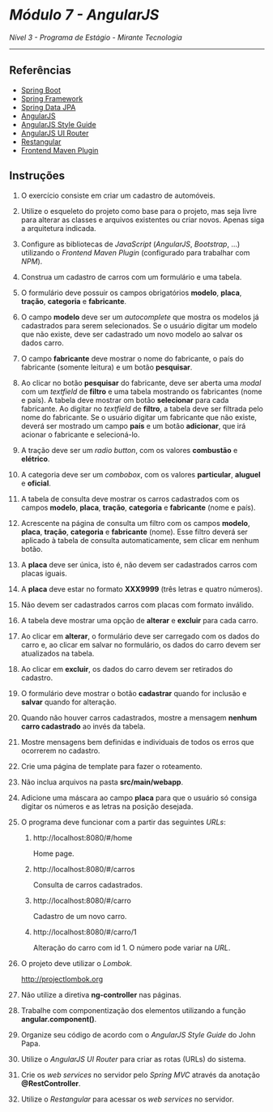 # *Módulo 7 - AngularJS*

*Nível 3 - Programa de Estágio - Mirante Tecnologia*

------

## Referências

- [Spring Boot](https://docs.spring.io/spring-boot/docs/2.0.0.M6/reference/htmlsingle/)
- [Spring Framework](https://docs.spring.io/spring/docs/5.0.1.RELEASE/spring-framework-reference/)
- [Spring Data JPA](https://docs.spring.io/spring-data/jpa/docs/2.0.1.RELEASE/reference/html/)
- [AngularJS](https://docs.angularjs.org/guide)
- [AngularJS Style Guide](https://github.com/johnpapa/angular-styleguide/blob/master/a1/README.md)
- [AngularJS UI Router](https://ui-router.github.io/guide/)
- [Restangular](https://github.com/mgonto/restangular)
- [Frontend Maven Plugin](https://github.com/eirslett/frontend-maven-plugin)

## Instruções

1. O exercício consiste em criar um cadastro de automóveis.

2. Utilize o esqueleto do projeto como base para o projeto, mas seja livre para alterar as classes e arquivos existentes ou criar novos. Apenas siga a arquitetura indicada.

3. Configure as bibliotecas de *JavaScript* (*AngularJS*, *Bootstrap*, ...) utilizando o *Frontend Maven Plugin* (configurado para trabalhar com *NPM*).

4. Construa um cadastro de carros com um formulário e uma tabela.

5. O formulário deve possuir os campos obrigatórios **modelo**, **placa**, **tração**, **categoria** e **fabricante**.

6. O campo **modelo** deve ser um *autocomplete* que mostra os modelos já cadastrados para serem selecionados. Se o usuário digitar um modelo que não existe, deve ser cadastrado um novo modelo ao salvar os dados carro.

7. O campo **fabricante** deve mostrar o nome do fabricante, o país do fabricante (somente leitura) e um botão **pesquisar**.

8. Ao clicar no botão **pesquisar** do fabricante, deve ser aberta uma *modal* com um *textfield* de **filtro** e uma tabela mostrando os fabricantes (nome e país). A tabela deve mostrar om botão **selecionar** para cada fabricante. Ao digitar no *textfield* de **filtro**, a tabela deve ser filtrada pelo nome do fabricante. Se o usuário digitar um fabricante que não existe, deverá ser mostrado um campo **país** e um botão **adicionar**, que irá acionar o fabricante e selecioná-lo.

9. A tração deve ser um *radio button*, com os valores **combustão** e **elétrico**.

10. A categoria deve ser um *combobox*, com os valores **particular**, **aluguel** e **oficial**.

11. A tabela de consulta deve mostrar os carros cadastrados com os campos **modelo**, **placa**, **tração**, **categoria** e **fabricante** (nome e país).

12. Acrescente na página de consulta um filtro com os campos **modelo**, **placa**, **tração**, **categoria** e **fabricante** (nome). Esse filtro deverá ser aplicado à tabela de consulta automaticamente, sem clicar em nenhum botão.

13. A **placa** deve ser única, isto é, não devem ser cadastrados carros com placas iguais.

14. A **placa** deve estar no formato **XXX9999** (três letras e quatro números).

15. Não devem ser cadastrados carros com placas com formato inválido.

16. A tabela deve mostrar uma opção de **alterar** e **excluir** para cada carro.

17. Ao clicar em **alterar**, o formulário deve ser carregado com os dados do carro e, ao clicar em salvar no formulário, os dados do carro devem ser atualizados na tabela.

18. Ao clicar em **excluir**, os dados do carro devem ser retirados do cadastro.

19. O formulário deve mostrar o botão **cadastrar** quando for inclusão e **salvar** quando for alteração.

20. Quando não houver carros cadastrados, mostre a mensagem **nenhum carro cadastrado** ao invés da tabela.

21. Mostre mensagens bem definidas e individuais de todos os erros que ocorrerem no cadastro.

22. Crie uma página de template para fazer o roteamento.

23. Não inclua arquivos na pasta **src/main/webapp**.

24. Adicione uma máscara ao campo **placa** para que o usuário só consiga digitar os números e as letras na posição desejada.

25. O programa deve funcionar com a partir das seguintes *URLs*:

    1. http://localhost:8080/#/home

       Home page.

    2. http://localhost:8080/#/carros

       Consulta de carros cadastrados.

    3. http://localhost:8080/#/carro

       Cadastro de um novo carro.

    4. http://localhost:8080/#/carro/1

       Alteração do carro com id 1. O número pode variar na *URL*.

26. O projeto deve utilizar o *Lombok*.

    http://projectlombok.org

27. Não utilize a diretiva **ng-controller** nas páginas.

28. Trabalhe com componentização dos elementos utilizando a função **angular.component()**.

29. Organize seu código de acordo com o *AngularJS Style Guide* do John Papa.

30. Utilize o *AngularJS UI Router* para criar as rotas (URLs) do sistema.

31. Crie os *web services* no servidor pelo *Spring MVC* através da anotação **@RestController**.

32. Utilize o *Restangular* para acessar os *web services* no servidor.

